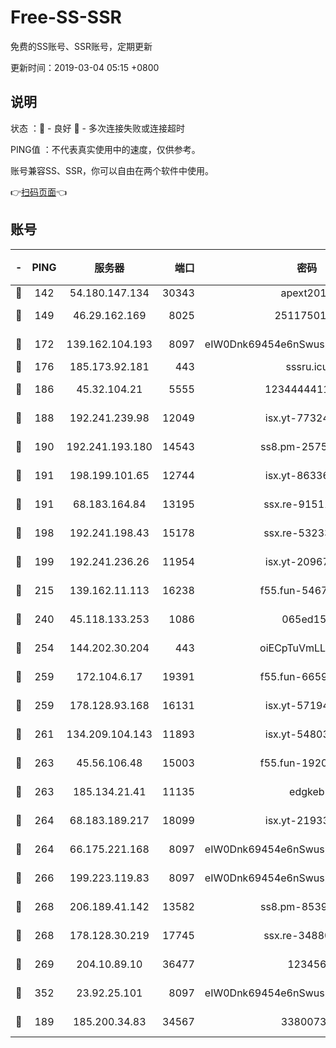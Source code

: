 # Free-SS-SSR

免费的SS账号、SSR账号，定期更新

更新时间：2019-03-04 05:15 +0800

## 说明

状态     ：🙂 - 良好 🙁 - 多次连接失败或连接超时

PING值   ：不代表真实使用中的速度，仅供参考。

账号兼容SS、SSR，你可以自由在两个软件中使用。

👉[扫码页面](https://liesauer.github.io/free-ss-ssr.github.io/)👈

## 账号

|-|PING|服务器|端口|密码|加密方式|区域|
|:----:|:----:|:-----:|-----:|:----:|:----:|:----:|
|🙂|142|54.180.147.134|30343|apext2019|chacha20|KR|
|🙂|149|46.29.162.169|8025|2511750146|aes-256-cfb|RU|
|🙂|172|139.162.104.193|8097|eIW0Dnk69454e6nSwuspv9DmS201tQ0D|aes-256-cfb|JP|
|🙂|176|185.173.92.181|443|sssru.icu|rc4-md5|RU|
|🙂|186|45.32.104.21|5555|1234444411111|aes-256-cfb|SG|
|🙂|188|192.241.239.98|12049|isx.yt-77324460|aes-256-cfb|US|
|🙂|190|192.241.193.180|14543|ss8.pm-25759164|aes-256-cfb|US|
|🙂|191|198.199.101.65|12744|isx.yt-86336141|aes-256-cfb|US|
|🙂|191|68.183.164.84|13195|ssx.re-91511451|aes-256-cfb|US|
|🙂|198|192.241.198.43|15178|ssx.re-53233906|aes-256-cfb|US|
|🙂|199|192.241.236.26|11954|isx.yt-20967574|aes-256-cfb|US|
|🙂|215|139.162.11.113|16238|f55.fun-54673492|aes-256-cfb|SG|
|🙂|240|45.118.133.253|1086|065ed15a|aes-256-cfb|SG|
|🙂|254|144.202.30.204|443|oiECpTuVmLLxk4Ts|aes-256-cfb|US|
|🙂|259|172.104.6.17|19391|f55.fun-66594253|aes-256-cfb|US|
|🙂|259|178.128.93.168|16131|isx.yt-57194887|aes-256-cfb|SG|
|🙂|261|134.209.104.143|11893|isx.yt-54803040|aes-256-cfb|SG|
|🙂|263|45.56.106.48|15003|f55.fun-19202286|aes-256-cfb|US|
|🙂|263|185.134.21.41|11135|edgkeb|aes-256-cfb|GB|
|🙂|264|68.183.189.217|18099|isx.yt-21933361|aes-256-cfb|SG|
|🙂|264|66.175.221.168|8097|eIW0Dnk69454e6nSwuspv9DmS201tQ0D|aes-256-cfb|US|
|🙂|266|199.223.119.83|8097|eIW0Dnk69454e6nSwuspv9DmS201tQ0D|aes-256-cfb|US|
|🙂|268|206.189.41.142|13582|ss8.pm-85391880|aes-256-cfb|SG|
|🙂|268|178.128.30.219|17745|ssx.re-34880503|aes-256-cfb|SG|
|🙂|269|204.10.89.10|36477|123456|aes-256-cfb|US|
|🙂|352|23.92.25.101|8097|eIW0Dnk69454e6nSwuspv9DmS201tQ0D|aes-256-cfb|US|
|🙂|189|185.200.34.83|34567|33800731|aes-256-cfb|US|
